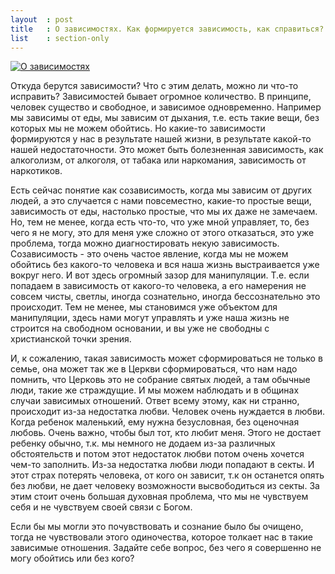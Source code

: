 ```yaml
---
layout  : post
title   : О зависимостях. Как формируется зависимость, как справиться?
list    : section-only
---
```

[![О зависимостях](https://img.youtube.com/vi/u-leP2pePjI/mqdefault.jpg)](https://www.youtube.com/watch?v=u-leP2pePjI)

Откуда берутся зависимости? Что с этим делать, можно ли что-то исправить? Зависимостей бывает огромное количество. В принципе, человек существо и свободное, и зависимое одновременно. Например мы зависимы от еды, мы зависим от дыхания, т.е. есть такие вещи, без которых мы не можем обойтись. Но какие-то зависимости формируются у нас в результате нашей жизни, в результате какой-то нашей недостаточности. Это может быть болезненная зависимость, как алкоголизм, от алкоголя, от табака или наркомания, зависимость от наркотиков.

Есть сейчас понятие как созависимость, когда мы зависим от других людей, а это случается с нами повсеместно, какие-то простые вещи, зависимость от еды, настолько простые, что мы их даже не замечаем. Но, тем не менее, когда есть что-то, что уже мной управляет, то, без чего я не могу, это для меня уже сложно от этого отказаться, это уже проблема, тогда можно диагностировать некую зависимость. Созависимость - это очень частое явление, когда мы не можем обойтись без какого-то человека и вся наша жизнь выстраивается уже вокруг него. И вот здесь огромный зазор для манипуляции. Т.е. если попадаем в зависимость от какого-то человека, а его намерения не совсем чисты, светлы, иногда сознательно, иногда бессознательно это происходит. Тем не менее, мы становимся уже объектом для манипуляции, здесь нами могут управлять и уже наша жизнь не строится на свободном основании, и вы уже не свободны с христианской точки зрения.

И, к сожалению, такая зависимость может сформироваться не только в семье, она может так же в Церкви сформироваться, что нам надо помнить, что Церковь это не собрание святых людей, а там обычные люди, такие же страждущие. И мы можем наблюдать и в общинах случаи зависимых отношений. Ответ всему этому, как ни странно, происходит из-за недостатка любви. Человек очень нуждается в любви. Когда ребенок маленький, ему нужна безусловная, без оценочная любовь. Очень важно, чтобы был тот, кто любит меня. Этого не достает ребенку обычно, т.к. мы немного не додаем из-за различных обстоятельств и потом этот недостаток любви потом очень хочется чем-то заполнить. Из-за недостатка любви люди попадают в секты. И этот страх потерять человека, от кого он зависит, т.к он останется опять без любви, не дает человеку возможности высвободиться из секты. За этим стоит очень большая духовная проблема, что мы не чувствуем себя и не чувствуем своей связи с Богом.

Если бы мы могли это почувствовать и сознание было бы очищено, тогда не чувствовали этого одиночества, которое толкает нас в такие зависимые отношения. Задайте себе вопрос, без чего я совершенно не могу обойтись или без кого?
